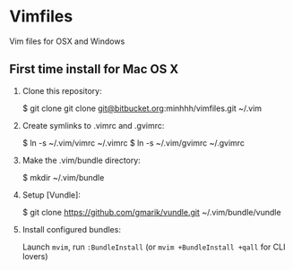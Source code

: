 Vimfiles
========

Vim files for OSX and Windows


## First time install for Mac OS X
1. Clone this repository:

    $ git clone git clone git@bitbucket.org:minhhh/vimfiles.git ~/.vim

2. Create symlinks to .vimrc and .gvimrc:

    $ ln -s ~/.vim/vimrc ~/.vimrc
    $ ln -s ~/.vim/gvimrc ~/.gvimrc

3. Make the .vim/bundle directory:

    $ mkdir ~/.vim/bundle

4. Setup [Vundle]:

    $ git clone https://github.com/gmarik/vundle.git ~/.vim/bundle/vundle

5. Install configured bundles:

    Launch `mvim`, run `:BundleInstall` 
    (or `mvim +BundleInstall +qall` for CLI lovers)
